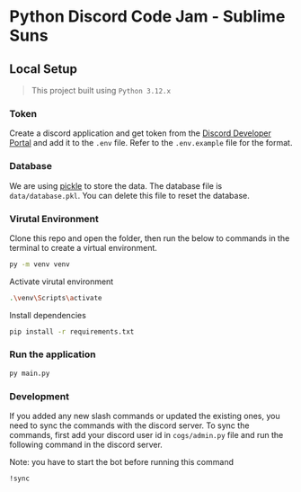 # Python Discord Code Jam - Sublime Suns

## Local Setup

> This project built using `Python 3.12.x`

### Token

Create a discord application and get token from the [Discord Developer Portal](https://discord.com/developers/applications) and add it to the `.env` file. Refer to the `.env.example` file for the format.

### Database

We are using [pickle](https://docs.python.org/3/library/pickle.html) to store the data. The database file is `data/database.pkl`. You can delete this file to reset the database.

### Virutal Environment

Clone this repo and open the folder, then run the below to commands in the terminal to create a virtual environment.

```bash
py -m venv venv
```

Activate virutal environment

```bash
.\venv\Scripts\activate
```

Install dependencies

```bash
pip install -r requirements.txt
```

### Run the application

```bash
py main.py
```

### Development

If you added any new slash commands or updated the existing ones, you need to sync the commands with the discord server. To sync the commands, first add your discord user id in `cogs/admin.py` file and run the following command in the discord server.

Note: you have to start the bot before running this command

```bash
!sync
```
